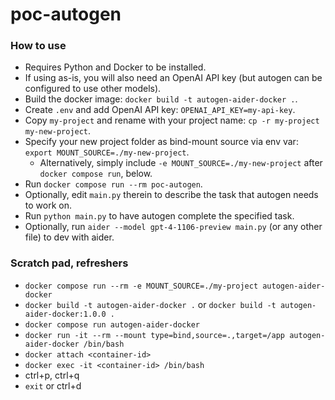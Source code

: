 # poc-autogen

### How to use

- Requires Python and Docker to be installed.
- If using as-is, you will also need an OpenAI API key (but autogen can be configured to use other models).
- Build the docker image: `docker build -t autogen-aider-docker .`.
- Create `.env` and add OpenAI API key: `OPENAI_API_KEY=my-api-key`.
- Copy `my-project` and rename with your project name: `cp -r my-project my-new-project`.
- Specify your new project folder as bind-mount source via env var: `export MOUNT_SOURCE=./my-new-project`.
  - Alternatively, simply include `-e MOUNT_SOURCE=./my-new-project` after `docker compose run`, below.
- Run `docker compose run --rm poc-autogen`.
- Optionally, edit `main.py` therein to describe the task that autogen needs to work on.
- Run `python main.py` to have autogen complete the specified task.
- Optionally, run `aider --model gpt-4-1106-preview main.py` (or any other file) to dev with aider.

### Scratch pad, refreshers

- `docker compose run --rm -e MOUNT_SOURCE=./my-project autogen-aider-docker`
- `docker build -t autogen-aider-docker .` or `docker build -t autogen-aider-docker:1.0.0 .`
- `docker compose run autogen-aider-docker`
- `docker run -it --rm --mount type=bind,source=.,target=/app autogen-aider-docker /bin/bash`
- `docker attach <container-id>`
- `docker exec -it <container-id> /bin/bash`
- ctrl+p, ctrl+q
- `exit` or ctrl+d
